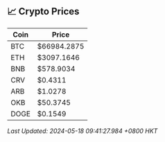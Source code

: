 ## 📈 Crypto Prices

| Coin | Price |
| ---- | ----- |
| BTC | $66984.2875 |
| ETH | $3097.1646 |
| BNB | $578.9034 |
| CRV | $0.4311 |
| ARB | $1.0278 |
| OKB | $50.3745 |
| DOGE | $0.1549 |

_Last Updated: 2024-05-18 09:41:27.984 +0800 HKT_